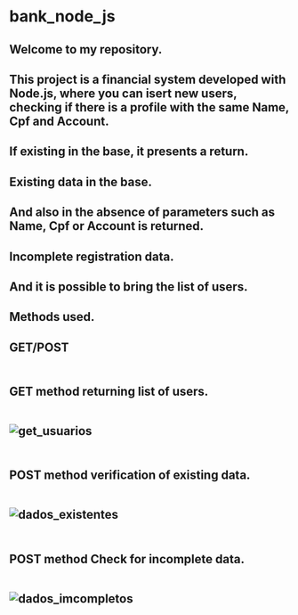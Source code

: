 # bank_node_js
<h2> Welcome to my repository.
<h2> This project is a financial system developed with Node.js, where you can isert new users,
checking if there is a profile with the same Name, Cpf and Account.
<h2> If existing in the base, it presents a return.
<h2> Existing data in the base.
<h2> And also in the absence of parameters such as Name, Cpf or Account is returned.
<h2> Incomplete registration data.
<h2> And it is possible to bring the list of users.
<h2> Methods used.
<h2> GET/POST
<br></br>
<h2> GET method returning list of users.
<br><br>

![get_usuarios](https://user-images.githubusercontent.com/129814574/233511993-e151bd01-4a2b-4dbf-9a60-d2291394d5fa.png)
<br><br>

<h2> POST method verification of existing data.
<br><br>

![dados_existentes](https://user-images.githubusercontent.com/129814574/233512497-3702e2fc-e6a2-4135-9bd3-69d978229faf.png)
<br><br>

<h2> POST method Check for incomplete data.
<br><br>

![dados_imcompletos](https://user-images.githubusercontent.com/129814574/233513199-bab47be5-36de-43ac-8173-723b9393d6be.png)
  
